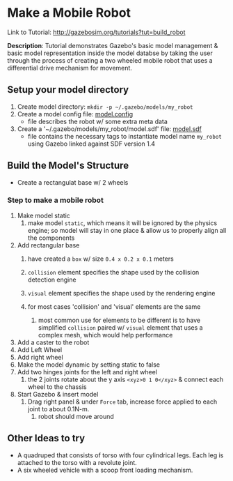 # Make a Mobile Robot

Link to Tutorial: http://gazebosim.org/tutorials?tut=build_robot

**Description**: Tutorial demonstrates Gazebo's basic model management & basic model representation inside the model databse by taking the user through the process of creating a two wheeled mobile robot that uses a differential drive mechanism for movement.

## Setup your model directory

1. Create model directory:
    `mkdir -p ~/.gazebo/models/my_robot`
2. Create a model config file: [model.config](https://github.com/mperez13/ROS-Tutorials/blob/master/.gazebo/models/my_robot/model.config)
    - file describes the robot w/ some extra meta data
3. Create a '~/.gazebo/models/my_robot/model.sdf' file: [model.sdf](https://github.com/mperez13/ROS-Tutorials/blob/master/.gazebo/models/my_robot/model.sdf)
    - file contains the necessary tags to instantiate model name `my_robot` using Gazebo linked against SDF version 1.4

## Build the Model's Structure

- Create a rectangulat base w/ 2 wheels

### Step to make a mobile robot

1. Make model static
    1. make model `static`, which means it will be ignored by the physics engine; so model will stay in one place & allow us to properly align all the components
2. Add rectangular base 
    1. have created a `box` w/ size `0.4 x 0.2 x 0.1` meters
    2. `collision` element specifies the shape used by the collision detection engine
    3. `visual` element specifies the shape used by the rendering engine
    
    4. for most cases 'collision' and 'visual' elements are the same
        1. most common use for elements to be different is to have simplified  `collision` paired w/ `visual` element that uses a complex mesh, which would help performance 
3. Add a caster to the robot
4. Add Left Wheel
5. Add right wheel
6. Make the model dynamic by setting static to false
7. Add two hinges joints for the left and right wheel
    1. the 2 joints rotate about the y axis `<xyz>0 1 0</xyz>` & connect each wheel to the chassis
8. Start Gazebo & insert model
    1. Drag right panel & under `Force` tab, increase force applied to each joint to about 0.1N-m.
        1. robot should move around 
        
## Other Ideas to try

- A quadruped that consists of torso with four cylindrical legs. Each leg is attached to the torso with a revolute joint.
- A six wheeled vehicle with a scoop front loading mechanism.


